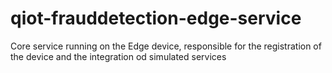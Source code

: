 # qiot-frauddetection-edge-service
Core service running on the Edge device, responsible for the registration of the device and the integration od simulated services
